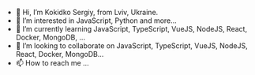 - 👋 Hi, I’m Kokidko Sergiy, from Lviv, Ukraine.
- 👀 I’m interested in JavaScript, Python and more...
- 🌱 I’m currently learning JavaScript, TypeScript, VueJS, NodeJS, React, Docker, MongoDB, ...
- 💞️ I’m looking to collaborate on JavaScript, TypeScript, VueJS, NodeJS, React, Docker, MongoDB...
- 📫 How to reach me ...

<!---
zena17137/zena17137 is a ✨ special ✨ repository because its `README.md` (this file) appears on your GitHub profile.
You can click the Preview link to take a look at your changes.
--->

